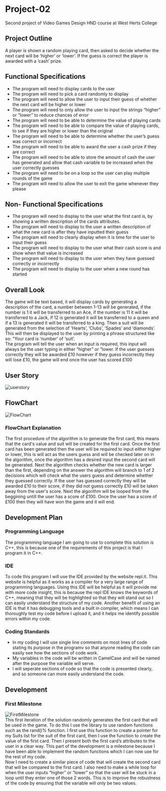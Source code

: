 # Project-02
Second project of Video Games Design HND course at West Herts College
## Project Outline ##
A player is shown a random playing card, then asked to decide whether the next card will be ‘higher’ or ‘lower’. If the guess is correct the player is awarded with a ‘cash’ prize.
## Functional Specifications ##
*	The program will need to display cards to the user
*	The program will need to pick a card randomly to display
*	The program will need to allow the user to input their guess of whether the next card will be higher or lower
*	The program will need to only allow the user to input the strings “higher” or “lower” to reduce chances of error
*	The program will need to be able to determine the value of playing cards
*	The program will need to be able to compare the value of playing cards, to see if they are higher or lower than the original
*	The program will need to be able to determine whether the user’s guess was correct or incorrect
*	The program will need to be able to award the user a cash prize if they are correct
*	The program will need to be able to store the amount of cash the user has generated and allow that cash variable to be increased when the user correctly guesses
*	The program will need to be on a loop so the user can play multiple rounds of the game
*	The program will need to allow the user to exit the game whenever they please
## Non- Functional Specifications ##
*	The program will need to display to the user what the first card is, by showing a written description of the cards attributes.
*	The program will need to display to the user a written description of what the new card is after they have inputted their guess
*	The program will need to clearly display when it is time for the user to input their guess
*	The program will need to display to the user what their cash score is and show when that value is increased
*	The program will need to display to the user when they have guessed correctly or incorrectly
*	The program will need to display to the user when a new round has started 
## Overall Look ##
The game will be text based, it will display cards by generating a description of the card, a number between 1-13 will be generated, if the number is 1 it will be transferred to an Ace, if the number is 11 it will be transferred to a Jack, if 12 is generated it will be transferred to a queen and if a 13 is generated it will be transferred to a king. Then a suit will be generated from the selection of ‘Hearts’, ‘Clubs’, ‘Spades’ and ‘diamonds’.  This will then be displayed to the user by printing a phrase structured like so: “Your card is ‘number’ of ‘suit’. <br />
The program will tell the user when an input is required, this input will always be the user typing in either “higher” or “lower. If the user guesses correctly they will be awarded £10 however if they guess incorrectly they will lose £10, the game will end once the user has scored £100
## User Story ##
![userstory](https://github.com/SDearing/Project-02/blob/master/Assets%20for%20Readme/User%20Story.PNG)
## FlowChart ##
![FlowChart](https://github.com/SDearing/Project-02/blob/master/Assets%20for%20Readme/Flowchart.PNG)
### FlowChart Explanation ###
The first procedure of the algorithm is to generate the first card, this means that the card's value and suit will be created for the first card. Once the first card has been generated then the user will be required to input either higher or lower, this is will act as the users guess and will be checked later on in the algorithm, once the algorithm has a desired input the second card will be generated. Next the algorithm checks whether the new card is larger than the first, depending on the answer the algorithm will branch to 1 of 2 decisions which will check what the users guess and determine whether they guessed correctly. If the user has guessed correctly they will be awarded £10 to their score, if they did not guess correctly £10 will be taken away from the user's score. Next the algorithm will be looped from the beggining untill the user has a score of £100. Once the user has a score of £100 then they will have won the game and it will end.
## Development Plan ##
### Programming Language ###
The programming language I am going to use to complete this solution is C++, this is because one of the requirements of this project is that I program it in C++.
### IDE ###
To code this program I will use the IDE provided by the website repl.it. This website is helpful as it works as a compiler for a very large range of programming languages. Using this IDE will be helpful as it will provide me with more code insight, this is because the repl IDE knows the keywords of C++, meaning that they will be highlighted so that they will stand out so I can easily understand the structure of my code. Another benefit of using an IDE is that it has debugging tools and a built in compiler, which means I can thoroughly test my code before I upload it, and it helps me identify possible errors within my code.
### Coding Standards ###
* In my coding I will use single line comments on most lines of code stating its purpose in the programv so that anyone reading the code can easily see how the sections of code work.
* My variables in the code will be written in CamelCase and will be named after the purpose the variable will serve.
* I will seperate sections of code so that the code is presented clearly, and so someone can more easily understand the code. 
## Development ##
### First Milestone ###
![FirstMilestone](https://github.com/SDearing/Project-02/blob/master/Assets%20for%20Readme/First%20Milestone.PNG)<br/>
This first iteration of the solution randomly generates the first card that will be used in the game. To do this I use the <cstdlib> library to use random functions such as the rand()% function. I first use this function to create a pointer for my Suits list for the suit of the first card, then I use the function to create the value of the first card. Then I present both the first card’s attributes to the user in a clear way. This part of the development is a milestone because I have been able to implement the random functions which I can now use for the rest of my code. <br/>
Now I need to create a similar piece of code that will create the second card that will be compared to the first card. I also need to make a while loop for when the user inputs “higher” or “lower” so that the user will be stuck in a loop until they enter one of those 2 words. This is to improve the robustness of the code by ensuring that the variable will only be two values.

